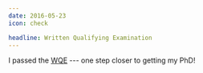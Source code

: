 ```yaml
---
date: 2016-05-23
icon: check

headline: Written Qualifying Examination
---
```


I passed the [WQE](https://www.cs.ucla.edu/written-qualifying-exam-wqe/) --- one step closer to getting my PhD!